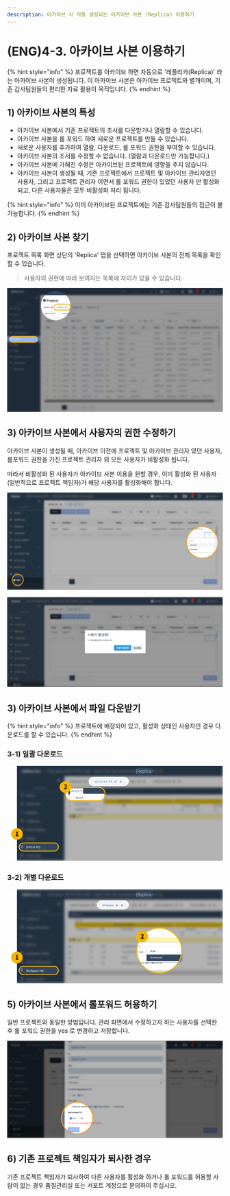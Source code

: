 ```yaml
---
description: 아카이브 시 자동 생성되는 아카이브 사본 (Replica) 이용하기
---
```


# \(ENG\)4-3. 아카이브 사본 이용하기

{% hint style="info" %}
프로젝트를 아카이브 하면 자동으로 '레플리카\(Replica\)' 라는 아카이브 사본이 생성됩니다. 이 아카이브 사본은 아카이브 프로젝트와 별개이며, 기존 감사팀원들의 편리한 자료 활용이 목적입니다.
{% endhint %}

## 1\) 아카이브 사본의 특성

* 아카이브 사본에서 기존 프로젝트의 조서를 다운받거나 열람할 수 있습니다. 
* 아카이브 사본을 롤 포워드 하여 새로운 프로젝트를 만들 수 있습니다. 
* 새로운 사용자를 추가하여 열람, 다운로드, 롤 포워드 권한을 부여할 수 있습니다. 
* 아카이브 사본의 조서를 수정할 수 없습니다. \(열람과 다운로드만 가능합니다.\) 
* 아카이브 사본에 가해진 수정은 아카이브된 프로젝트에 영향을 주지 않습니다. 
* 아카이브 사본이 생성될 때, 기존 프로젝트에서 프로젝트 및 아카이브 관리자였던 사용자, 그리고 프로젝트 관리자 이면서 롤 포워드 권한이 있었던 사용자 만 활성화 되고, 다른 사용자들은 모두 비활성화 처리 됩니다. 

{% hint style="info" %}
이미 아카이브된 프로젝트에는 기존 감사팀원들의 접근이 불가능합니다.
{% endhint %}

## 2\) 아카이브 사본 찾기

프로젝트 목록 화면 상단의 'Replica' 탭을 선택하면 아카이브 사본의 전체 목록을 확인할 수 있습니다.

> 사용자의 권한에 따라 보여지는 목록에 차이가 있을 수 있습니다.

![](../../../.gitbook/assets/find-replica.jpg)

## 3\) 아카이브 사본에서 사용자의 권한 수정하기

아카이브 사본이 생성될 때, 아카이브 이전에 프로젝트 및 아카이브 관리자 였던 사용자, 롤포워드 권한을 가진 프로젝트 관리자 외 모든 사용자가 비활성화 됩니다.

따라서 비활성화 된 사용자가 아카이브 사본 이용을 원할 경우, 이미 활성화 된 사용자\(일반적으로 프로젝트 책임자\)가 해당 사용자를 활성화해야 합니다.

![](../../../.gitbook/assets/image-153.png)

![](../../../.gitbook/assets/image-32.png)

## 3\) 아카이브 사본에서 파일 다운받기

{% hint style="info" %}
프로젝트에 배정되어 있고, 활성화 상태인 사용자인 경우 다운로드를 할 수 있습니다.
{% endhint %}

### 3-1\) 일괄 다운로드

![Actions --&amp;gt; &#xB0B4;&#xBCF4;&#xB0B4;&#xAE30; &#xBC84;&#xD2BC;&#xC744; &#xB20C;&#xB7EC; &#xC804;&#xCCB4; &#xC870;&#xC11C;&#xB97C; &#xB2E4;&#xC6B4;&#xBC1B;&#xC2B5;&#xB2C8;&#xB2E4;.](../../../.gitbook/assets/artboard-1.jpg)

### 3-2\) 개별 다운로드

![&#xAC1C;&#xBCC4; &#xD30C;&#xC77C;&#xC744; &#xC6B0;&#xD074;&#xB9AD;&#xD558;&#xC5EC; &#xB2E4;&#xC6B4;&#xB85C;&#xB4DC; &#xD569;&#xB2C8;&#xB2E4;.](../../../.gitbook/assets/artboard-2-1.jpg)

## 5\) 아카이브 사본에서 롤포워드 허용하기

일반 프로젝트와 동일한 방법입니다. 관리 화면에서 수정하고자 하는 사용자를 선택한 후 롤 포워드 권한을 yes 로 변경하고 저장합니다.

![](../../../.gitbook/assets/image-75.png)

## 6\) 기존 프로젝트 책임자가 퇴사한 경우

기존 프로젝트 책임자가 퇴사하여 다른 사용자를 활성화 하거나 롤 포워드를 허용할 사람이 없는 경우 품질관리실 또는 서포트 계정으로 문의하여 주십시오.

